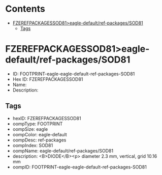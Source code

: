 



Contents
========

* [FZEREFPACKAGESSOD81>eagle-default/ref-packages/SOD81](#fzerefpackagessod81eagle-defaultref-packagessod81)
	* [Tags](#tags)

# FZEREFPACKAGESSOD81>eagle-default/ref-packages/SOD81

- ID: FOOTPRINT-eagle-eagle-default-ref-packages-SOD81
- Hex ID: FZEREFPACKAGESSOD81
- Name: 
- Description: 

## Tags

- hexID: FZEREFPACKAGESSOD81
- oompType: FOOTPRINT
- oompSize: eagle
- oompColor: eagle-default
- oompDesc: ref-packages
- oompIndex: SOD81
- oompName: eagle-default/ref-packages/SOD81
- description: &lt;B&gt;DIODE&lt;/B&gt;&lt;p&gt;&#xD;
diameter 2.3 mm, vertical, grid 10.16 mm
- oompID: FOOTPRINT-eagle-eagle-default-ref-packages-SOD81
